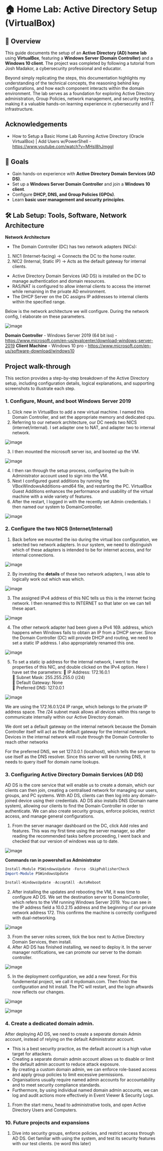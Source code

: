# 🏠 Home Lab: Active Directory Setup (VirtualBox)

## 📖 Overview
This guide documents the setup of an **Active Directory (AD) home lab** using **VirtualBox**, featuring a **Windows Server (Domain Controller)** and a **Windows 10 client**. The project was completed by following a tutorial from Josh Madakor, a cybersecurity professional and educator.

Beyond simply replicating the steps, this documentation highlights my understanding of the technical concepts, the reasoning behind key configurations, and how each component interacts within the domain environment. The lab serves as a foundation for exploring Active Directory administration, Group Policies, network management, and security testing, making it a valuable hands-on learning experience in cybersecurity and IT infrastructure.

## Acknowledgements
- How to Setup a Basic Home Lab Running Active Directory (Oracle VirtualBox) | Add Users w/PowerShell - https://www.youtube.com/watch?v=MHsI8hJmggI

## 🎯 Goals
- Gain hands-on experience with **Active Directory Domain Services (AD DS)**.
- Set up a **Windows Server Domain Controller** and join a **Windows 10 client**.
- Configure **DHCP, DNS, and Group Policies (GPOs)**.
- Learn **basic user management and security principles**.

## 🛠️ **Lab Setup: Tools, Software, Network Architecture**

**Network Architecture**
- The Domain Controller (DC) has two network adapters (NICs):
1. NIC1 (Internet-facing) → Connects the DC to the home router.
2. NIC2 (Internal, Static IP) → Acts as the default gateway for internal clients.
- Active Directory Domain Services (AD DS) is installed on the DC to manage authentication and domain resources.
- RAS/NAT is configured to allow internal clients to access the internet while remaining in the private AD environment.
- The DHCP Server on the DC assigns IP addresses to internal clients within the specified range.

Below is the network architecture we will configure. During the network config, I elaborate on these parameters.

![image](https://github.com/user-attachments/assets/6ca339b3-81a4-4fae-a18e-bb9ae381c48d)

**Domain Controller** - Windows Server 2019 (64 bit iso) - https://www.microsoft.com/en-us/evalcenter/download-windows-server-2019
**Client Machine** - Windows 10 pro - https://www.microsoft.com/en-us/software-download/windows10

## Project walk-through
This section provides a step-by-step breakdown of the Active Directory setup, including configuration details, logical explanations, and supporting screenshots to illustrate each step.

### 1. Configure, Mount, and boot Windows Server 2019
1. Click new in VirtualBox to add a new virtual machine. I named this Domain Controller, and set the appropriate memory and dedicated cpu.
2. Referring to our network architecture, our DC needs two NICS (internet/internal). I set adapter one to NAT, and adapter two to internal network.

![image](https://github.com/user-attachments/assets/e43637d9-7453-449d-8183-b00e8460b7c7)

3. I then mounted the microsoft server iso, and booted up the VM.

![image](https://github.com/user-attachments/assets/9ccfe474-4411-42f2-a4ed-3e99b9dab2da)

4. I then ran through the setup process, configuring the built-in Administrator account used to sign into the VM.
5. Next I configured guest additions by running the VBoxWindowsAdditions-amd64 file, and restarting the PC. VirtualBox Guest Additions enhances the performance and usability of the virtual machine with a wide variety of features.
6. After the restart, I logged in with the recently set Admin credentials. I then named our system to DomainController.

![image](https://github.com/user-attachments/assets/6b7e9915-3d56-4759-ba51-4672695e73f2)

### 2. Configure the two NICS (Internet/Internal)
1. Back before we mounted the iso during the virtual box configuration, we selected two network adapters. In our system, we need to distinguish which of these adapters is intended to be for internet access, and for internal connections.

![image](https://github.com/user-attachments/assets/946e760a-5860-4098-a100-c0986bf6d246)

2. By investing the **details** of these two network adapters, I was able to logically work out which was which.

![image](https://github.com/user-attachments/assets/11aaeba7-325f-4f9a-b04c-e9365382723d)

3. The assigned IPv4 address of this NIC tells us this is the internet facing network. I then renamed this to INTERNET so that later on we can tell these apart.

![image](https://github.com/user-attachments/assets/c0e787e4-0815-46d7-8920-d45cc4772afb)

4. The other network adapter had been given a IPv4 169. address, which happens when Windows fails to obtain an IP from a DHCP server. Since the Domain Controller (DC) will provide DHCP and routing, we need to set a static IP address. I also appropriately renamed this one.

![image](https://github.com/user-attachments/assets/258a7a9e-0020-44ac-adf2-dd438a92ea70)

5. To set a static ip address for the internal network, I went to the properties of this NIC, and double clicked on the IPv4 option.
Here I have set the parameters:
🔹 IP Address: 172.16.0.1  
🔹 Subnet Mask: 255.255.255.0 (/24)  
🔹 Default Gateway: None  
🔹 Preferred DNS: 127.0.0.1

![image](https://github.com/user-attachments/assets/1a9a92a2-f161-4adc-9a7c-18ced718ed55)

We are using the 172.16.0.1/24 IP range, which belongs to the private IP address space. The /24 subnet mask allows all devices within this range to communicate internally within our Active Directory domain.

We dont set a default gateway on the internal network because the Domain Controller itself will act as the default gateway for the internal network. Devices in the internal network will route through the Domain Controller to reach other networks

For the preferred DNS, we set 127.0.0.1 (localhost), which tells the server to use itself as the DNS resolver. Since this server will be running DNS, it needs to query itself for domain name lookups.  

### 3. Configuring Active Directory Domain Services (AD DS)
AD DS is the core service that will enable us to create a domain, which our clients can then join, creating a centralised network for managing our users, groups, and PC systems. With AD DS, clients can then log into any domain-joined device using their credentials. AD DS also installs DNS (Domain name system), allowing our clients to find the Domain Controller in order to authenticate. We can also create security groups, enforce policies, restrict access, and manage general configurations.

1. From the server manager dashboard on the DC, click Add roles and features. This was my first time using the server manager, so after reading the recommended tasks before proceeding, I went back and checked that our version of windows was up to date.

![image](https://github.com/user-attachments/assets/e19fcc80-d912-429d-b934-513eb515c714)

**Commands ran in powershell as Administrator**
```powershell
Install-Module PSWindowsUpdate -Force -SkipPublisherCheck  
Import-Module PSWindowsUpdate

Install-WindowsUpdate -AcceptAll -AutoReboot
```

2. After installing the updates and rebooting the VM, it was time to configure AD DS. We set the destination server to DomainController, which refers to the VM running Windows Server 2019. You can see in the IP address field a 10.0.2.15 address and the beginning of our private network address 172. This confirms the machine is correctly configured with dual-networking.

![image](https://github.com/user-attachments/assets/04f1edd1-f426-484d-9a94-f74d0222ea3d)

3. From the server roles screen, tick the box next to Active Directory Domain Services, then install.
4. After AD DS has finished installing, we need to deploy it. In the server manager notifications, we can promote our server to the domain controller.

![image](https://github.com/user-attachments/assets/8e172c58-eb64-4285-9bab-b061f01578db)

5. In the deployment configuration, we add a new forest. For this fundemental project, we call it mydomain.com. Then finish the configuration and hit install. The PC will restart, and the login aftwards now reflects our changes.

![image](https://github.com/user-attachments/assets/700a9365-5c4b-4c72-9c30-74c8bc3f4ff9)

![image](https://github.com/user-attachments/assets/ee5042e1-6b82-44ae-b81b-41e33a937670)

### 4. Create a dedicated domain admin.
After deploying AD DS, we need to create a seperate domain Admin account, instead of relying on the default Administrator account. 
- This is a best security practice, as the default account is a high value target for attackers.
- Creating a separate domain admin account allows us to disable or limit the default admin account to reduce attack exposure.
- By creating a custom domain admin, we can enforce role-based access and apply group policies to limit excessive permissions.
- Organisations usually require named admin accounts for accountability and to meet security compliance standards.
- Furthermore, by using individual named domain admin accounts, we can log and audit actions more effectively in Event Viewer & Security Logs.

1. From the start menu, head to administrative tools, and open Active Directory Users and Computers.

### 10. Future projects and expansions
1. Dive into security groups, enforce policies, and restrict access through AD DS. Get familiar with using the system, and test its security features with our test clients. (re word this later)





